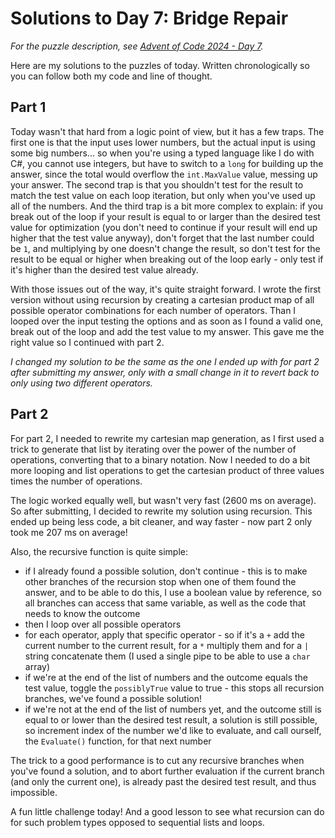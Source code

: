 # Solutions to Day 7: Bridge Repair

*For the puzzle description, see [Advent of Code 2024 - Day 7](https://adventofcode.com/2024/day/7).*

Here are my solutions to the puzzles of today. Written chronologically so you can follow both my code and line of thought.

## Part 1

Today wasn't that hard from a logic point of view, but it has a few traps. The first one is that the input uses lower numbers, but the actual input is using some big numbers... so when you're using a typed language like I do with C#, you cannot use integers, but have to switch to a `long` for building up the answer, since the total would overflow the `int.MaxValue` value, messing up your answer. The second trap is that you shouldn't test for the result to match the test value on each loop iteration, but only when you've used up all of the numbers. And the third trap is a bit more complex to explain: if you break out of the loop if your result is equal to or larger than the desired test value for optimization (you don't need to continue if your result will end up higher that the test value anyway), don't forget that the last number could be `1`, and multiplying by one doesn't change the result, so don't test for the result to be equal or higher when breaking out of the loop early - only test if it's higher than the desired test value already.

With those issues out of the way, it's quite straight forward. I wrote the first version without using recursion by creating a cartesian product map of all possible operator combinations for each number of operators. Than I looped over the input testing the options and as soon as I found a valid one, break out of the loop and add the test value to my answer. This gave me the right value so I continued with part 2.

*I changed my solution to be the same as the one I ended up with for part 2 after submitting my answer, only with a small change in it to revert back to only using two different operators.*

## Part 2

For part 2, I needed to rewrite my cartesian map generation, as I first used a trick to generate that list by iterating over the power of the number of operations, converting that to a binary notation. Now I needed to do a bit more looping and list operations to get the cartesian product of three values times the number of operations.

The logic worked equally well, but wasn't very fast (2600 ms on average). So after submitting, I decided to rewrite my solution using recursion. This ended up being less code, a bit cleaner, and way faster - now part 2 only took me 207 ms on average!

Also, the recursive function is quite simple:
- if I already found a possible solution, don't continue - this is to make other branches of the recursion stop when one of them found the answer, and to be able to do this, I use a boolean value by reference, so all branches can access that same variable, as well as the code that needs to know the outcome
- then I loop over all possible operators
- for each operator, apply that specific operator - so if it's a `+` add the current number to the current result, for a `*` multiply them and for a `|` string concatenate them (I used a single pipe to be able to use a `char` array)
- if we're at the end of the list of numbers and the outcome equals the test value, toggle the `possiblyTrue` value to true - this stops all recursion branches, we've found a possible solution!
- if we're not at the end of the list of numbers yet, and the outcome still is equal to or lower than the desired test result, a solution is still possible, so increment index of the number we'd like to evaluate, and call ourself, the `Evaluate()` function, for that next number

The trick to a good performance is to cut any recursive branches when you've found a solution, and to abort further evaluation if the current branch (and only the current one), is already past the desired test result, and thus impossible.

A fun little challenge today! And a good lesson to see what recursion can do for such problem types opposed to sequential lists and loops.